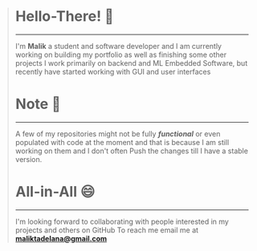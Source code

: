 > # Hello-There! 👋
> ---
> I'm **Malik** a student and software developer and I am currently working on building my portfolio as well as finishing some other projects
> I work primarily on backend and ML Embedded Software, but recently have started working with GUI and
> user interfaces
> # Note 🤔
> ---
> A few of my repositories might not be fully ***functional*** or even populated with code at the moment and that is because I am still working on them and I don't often
> Push the changes till I have a stable version.
> # All-in-All 😄
> ---
> I'm looking forward to collaborating with people interested in my projects and others on GitHub
> To reach me email me at **<a href='mailto:maliktadelana@gmail.com'>maliktadelana@gmail.com</a>**


